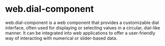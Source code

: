 # web.dial-component
web.dial-component is a web component that provides a customizable dial interface, often used for displaying or selecting values in a circular, dial-like manner. It can be integrated into web applications to offer a user-friendly way of interacting with numerical or slider-based data.
